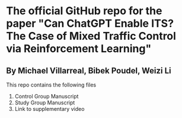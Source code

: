 # The official GitHub repo for the paper "Can ChatGPT Enable ITS? The Case of Mixed Traffic Control via Reinforcement Learning"
## By Michael Villarreal, Bibek Poudel, Weizi Li

This repo contains the following files
1. Control Group Manuscript
2. Study Group Manuscript
3. Link to supplementary video
